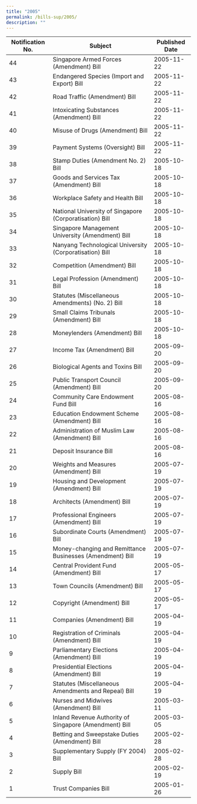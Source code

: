 ```yaml
---
title: "2005"
permalink: /bills-sup/2005/
description: ""
---
```

|Notification No.|Subject|Published Date|
|---|---|---|
|44|Singapore Armed Forces (Amendment) Bill|2005-11-22|
|43|Endangered Species (Import and Export) Bill|2005-11-22|
|42|Road Traffic (Amendment) Bill|2005-11-22|
|41|Intoxicating Substances (Amendment) Bill|2005-11-22|
|40|Misuse of Drugs (Amendment) Bill|2005-11-22|
|39|Payment Systems (Oversight) Bill|2005-11-22|
|38|Stamp Duties (Amendment No. 2) Bill|2005-10-18|
|37|Goods and Services Tax (Amendment) Bill|2005-10-18|
|36|Workplace Safety and Health Bill|2005-10-18|
|35|National University of Singapore (Corporatisation) Bill|2005-10-18|
|34|Singapore Management University (Amendment) Bill|2005-10-18|
|33|Nanyang Technological University (Corporatisation) Bill|2005-10-18|
|32|Competition (Amendment) Bill|2005-10-18|
|31|Legal Profession (Amendment) Bill|2005-10-18|
|30|Statutes (Miscellaneous Amendments) (No. 2) Bill|2005-10-18|
|29|Small Claims Tribunals (Amendment) Bill|2005-10-18|
|28|Moneylenders (Amendment) Bill|2005-10-18|
|27|Income Tax (Amendment) Bill|2005-09-20|
|26|Biological Agents and Toxins Bill|2005-09-20|
|25|Public Transport Council (Amendment) Bill|2005-09-20|
|24|Community Care Endowment Fund Bill|2005-08-16|
|23|Education Endowment Scheme (Amendment) Bill|2005-08-16|
|22|Administration of Muslim Law (Amendment) Bill|2005-08-16|
|21|Deposit Insurance Bill|2005-08-16|
|20|Weights and Measures (Amendment) Bill|2005-07-19|
|19|Housing and Development (Amendment) Bill|2005-07-19|
|18|Architects (Amendment) Bill|2005-07-19|
|17|Professional Engineers (Amendment) Bill|2005-07-19|
|16|Subordinate Courts (Amendment) Bill|2005-07-19|
|15|Money-changing and Remittance Businesses (Amendment) Bill|2005-07-19|
|14|Central Provident Fund (Amendment) Bill|2005-05-17|
|13|Town Councils (Amendment) Bill|2005-05-17|
|12|Copyright (Amendment) Bill|2005-05-17|
|11|Companies (Amendment) Bill|2005-04-19|
|10|Registration of Criminals (Amendment) Bill|2005-04-19|
|9|Parliamentary Elections (Amendment) Bill|2005-04-19|
|8|Presidential Elections (Amendment) Bill|2005-04-19|
|7|Statutes (Miscellaneous Amendments and Repeal) Bill|2005-04-19|
|6|Nurses and Midwives (Amendment) Bill|2005-03-11|
|5|Inland Revenue Authority of Singapore (Amendment) Bill|2005-03-05|
|4|Betting and Sweepstake Duties (Amendment) Bill|2005-02-28|
|3|Supplementary Supply (FY 2004) Bill|2005-02-28|
|2|Supply Bill|2005-02-19|
|1|Trust Companies Bill|2005-01-26|